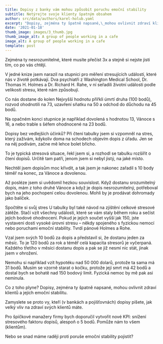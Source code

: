 ```yaml
---
title: Dopisy z banky vám mohou způsobit poruchu emoční stability
subtitle: Netýrejte svoje klienty špatným obsahem
author: src/data/authors/karel-holub.yaml
excerpt: "Dopisy, zejména ty špatně napsané,\_mohou ovlivnit zdraví klientů\_a jejich\_emoční stabilitu. Zamyslete se proto vy, kteří (v bankách a pojišťovnách) dopisy píšete, jak\_velký vliv na zdraví svých klientů máte."
date: '2021-01-18'
thumb_image: images/3_thumb.jpg
thumb_image_alt: A group of people working in a cafe
image_alt: A group of people working in a cafe
template: post
---
```

Zejména ty nesrozumitelné, které musíte přečíst 3x a stejně si nejste jisti tím, co po vás chtějí.

V jedné knize jsem narazil na stupnici pro měření stresujících událostí, které nás v životě potkávají. Dva psychiatři z Washington Medical School, Dr. Thomas H. Holmes a Dr. Richard H. Rahe, v ní seřadili životní události podle velikosti stresu, které nám způsobují.

Co nás dostane do kolen
Nejvyšší hodnotu přiřkli úmrtí druha (100 bodů), rozvod ohodnotili na 73, uzavření sňatku na 50 a odchod do důchodu na 45 bodů.

Na opačném konci stupnice je například dovolená s hodnotou 13, Vánoce s 16, a nebo trable s šéfem ohodnocené na 23 bodů.

Dopisy bez vedlejších účinků?
Při čtení tabulky jsem si vzpomněl na stres, který zažívám, kdykoliv doma na schodech objevím dopis z úřadu.  Jen se na něj podívám, začne mě lehce bolet břicho.

To je typická stresová situace, řekl jsem si, a rozhodl se tabulku rozšířit o čtení dopisů. Určitě tam patří, jenom jsem si nebyl jistý, na jaké místo.

Nechtěl jsem dopisům moc křivdit, a tak jsem je nakonec zařadil s 10 body téměř na konec, za Vánoce a dovolenou.

Až posléze jsem si uvědomil hezkou souvislost. Když dostanu srozumitelný dopis, mám z toho druhé Vánoce a když je dopis nesrozumitelný, potřeboval bych na jeho pochopení celou dovolenou. Mohli by je prodávat dohromady jako balíček.

Spočtěte si svůj stres
U tabulky byl také návod na zjištění celkové stresové zátěže. Stačí vzít všechny události, které se vám staly během roku a sečíst jejich bodové ohodnocení. Pokud je jejich součet vyšší jak 150, jste vystaveni dosti vysoké úrovni stresu – někdy spojeného s fyzickou nemocí nebo poruchami emoční stability. Tvrdí pánové Holmes a Rohe.

Vzal jsem svých 10 bodů za dopis a představil si, že dostanu jeden za měsíc. To je 120 bodů za rok a téměř celá kapacita stresorů je vyčerpaná. Každého třetího v měsíci dostanu dopis a pak se již nesmí nic stát, jinak jsem v ohrožení.

Nemohu si například vzít hypotéku nad 50 000 dolarů, protože ta sama má 31 bodů. Musím se vzorně starat o kočku, protože její smrt má 42 bodů a dostal bych se bohatě nad 150 bodový limit. Fyzická nemoc by mě pak asi neminula.

Co z toho plyne?
Dopisy, zejména ty špatně napsané, mohou ovlivnit zdraví klientů a jejich emoční stabilitu.

Zamyslete se proto vy, kteří (v bankách a pojišťovnách) dopisy píšete, jak velký vliv na zdraví svých klientů máte.

Pro špičkové manažery firmy bych doporučil vytvořit nové KPI: snížení stresového faktoru dopisů, alespoň o 5 bodů. Pomůže nám to všem (klientům).

Nebo se snad máme raději proti poruše emoční stability pojistit?
